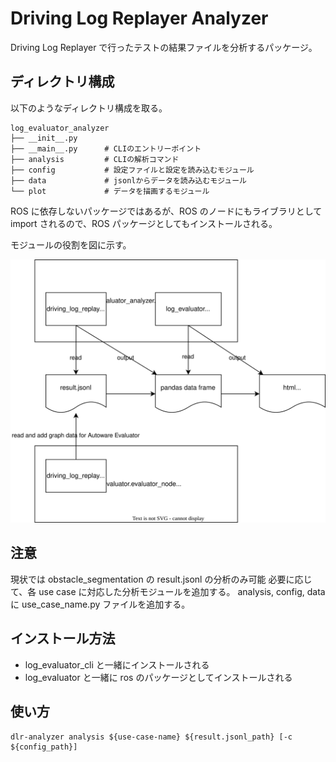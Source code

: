 # Driving Log Replayer Analyzer

Driving Log Replayer で行ったテストの結果ファイルを分析するパッケージ。

## ディレクトリ構成

以下のようなディレクトリ構成を取る。

```shell
log_evaluator_analyzer
├── __init__.py
├── __main__.py      # CLIのエントリーポイント
├── analysis         # CLIの解析コマンド
├── config           # 設定ファイルと設定を読み込むモジュール
├── data             # jsonlからデータを読み込むモジュール
└── plot             # データを描画するモジュール
```

ROS に依存しないパッケージではあるが、ROS のノードにもライブラリとして import されるので、ROS パッケージとしてもインストールされる。

モジュールの役割を図に示す。

![architecture](./images/architecture.drawio.svg)

## 注意

現状では obstacle_segmentation の result.jsonl の分析のみ可能
必要に応じて、各 use case に対応した分析モジュールを追加する。
analysis, config, data に use_case_name.py ファイルを追加する。

## インストール方法

- log_evaluator_cli と一緒にインストールされる
- log_evaluator と一緒に ros のパッケージとしてインストールされる

## 使い方

```shell
dlr-analyzer analysis ${use-case-name} ${result.jsonl_path} [-c ${config_path}]
```
